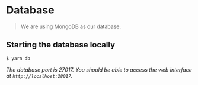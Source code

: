 # Database

> We are using MongoDB as our database.

## Starting the database locally
```bash
$ yarn db
```

*The database port is 27017. You should be able to access the web interface at `http://localhost:28017`.*
